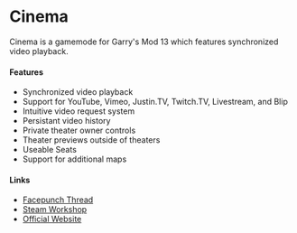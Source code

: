 Cinema
======

Cinema is a gamemode for Garry's Mod 13 which features synchronized video playback.

#### Features ####
* Synchronized video playback
* Support for YouTube, Vimeo, Justin.TV, Twitch.TV, Livestream, and Blip
* Intuitive video request system
* Persistant video history
* Private theater owner controls
* Theater previews outside of theaters
* Useable Seats
* Support for additional maps


#### Links ####
* [Facepunch Thread](http://www.facepunch.com/showthread.php?t=1237719)
* [Steam Workshop](http://steamcommunity.com/sharedfiles/filedetails/?id=118824086)
* [Official Website](http://www.pixeltailgames.com/cinema)

